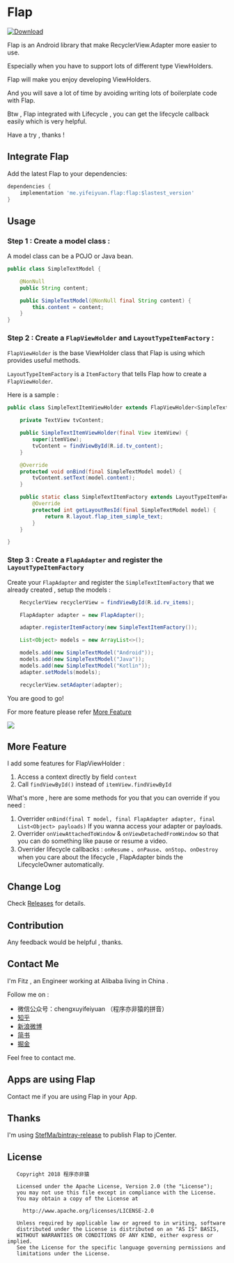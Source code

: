 # Flap

[ ![Download](https://api.bintray.com/packages/alancheen/maven/flap/images/download.svg?version=0.3.0) ](https://bintray.com/alancheen/maven/flap/0.2.0/link)
 
Flap is an Android library that make RecyclerView.Adapter more easier to use.

Especially when you have to support lots of different type ViewHolders.

Flap will make you enjoy developing ViewHolders.

And you will save a lot of time by avoiding writing lots of boilerplate code with Flap.

Btw , Flap integrated with Lifecycle , you can get the lifecycle callback easily which is very helpful.

Have a try , thanks !

## Integrate Flap

Add the latest Flap to your dependencies:

```groovy
dependencies {
    implementation 'me.yifeiyuan.flap:flap:$lastest_version'
}
```

## Usage


### Step 1 : Create a model class :

A model class can be a POJO or Java bean.

```java
public class SimpleTextModel {

    @NonNull
    public String content;

    public SimpleTextModel(@NonNull final String content) {
        this.content = content;
    }
}
```

### Step 2 : Create a `FlapViewHolder` and  `LayoutTypeItemFactory` :

`FlapViewHolder` is the base ViewHolder class that Flap is using which provides useful methods.

`LayoutTypeItemFactory` is a `ItemFactory` that tells Flap how to create a `FlapViewHolder`.

Here is a sample :

```java
public class SimpleTextItemViewHolder extends FlapViewHolder<SimpleTextModel> {

    private TextView tvContent;

    public SimpleTextItemViewHolder(final View itemView) {
        super(itemView);
        tvContent = findViewById(R.id.tv_content);
    }

    @Override
    protected void onBind(final SimpleTextModel model) {
        tvContent.setText(model.content);
    }

    public static class SimpleTextItemFactory extends LayoutTypeItemFactory<SimpleTextModel, SimpleTextItemViewHolder> {
        @Override
        protected int getLayoutResId(final SimpleTextModel model) {
            return R.layout.flap_item_simple_text;
        }
    }

}
```

### Step 3 : Create a `FlapAdapter` and register the `LayoutTypeItemFactory`

Create your `FlapAdapter` and register the `SimpleTextItemFactory` that we already created , setup the models :

```java
    RecyclerView recyclerView = findViewById(R.id.rv_items);

    FlapAdapter adapter = new FlapAdapter();

    adapter.registerItemFactory(new SimpleTextItemFactory());

    List<Object> models = new ArrayList<>();

    models.add(new SimpleTextModel("Android"));
    models.add(new SimpleTextModel("Java"));
    models.add(new SimpleTextModel("Kotlin"));
    adapter.setModels(models);

    recyclerView.setAdapter(adapter);
```

You are good to go!

For more feature please refer [More Feature](https://github.com/AlanCheen/Flap#more-feature)

![](art/flap-simple-showcase.png)

## More Feature

I add some features for FlapViewHolder : 

1. Access a context directly by field `context`
2. Call `findViewById()` instead of `itemView.findViewById`

What's more , here are some methods for you that you can override if you need :

1. Overrider `onBind(final T model, final FlapAdapter adapter, final List<Object> payloads)` If you wanna access your adapter or payloads.
2. Overrider `onViewAttachedToWindow` & `onViewDetachedFromWindow` so that you can do something like pause or resume a video.
3. Overrider lifecycle callbacks : `onResume` 、`onPause`、`onStop`、`onDestroy` when you care about the lifecycle , FlapAdapter binds the LifecycleOwner automatically.

## Change Log

Check [Releases](https://github.com/AlanCheen/Flap/releases) for details.

## Contribution

Any feedback would be helpful , thanks.

## Contact Me

I'm Fitz , an Engineer working at Alibaba living in China .

Follow me on :

- 微信公众号：chengxuyifeiyuan （程序亦非猿的拼音）
- [知乎](https://www.zhihu.com/people/yifeiyuan/activities)
- [新浪微博](https://www.weibo.com/alancheeen)
- [简书](https://www.jianshu.com/u/ec59bd61433a)
- [掘金](https://juejin.im/user/558cc8dae4b0de86abc9cfda)

Feel free to contact me.

## Apps are using Flap

Contact me if you are using Flap in your App.

## Thanks

I'm using [StefMa/bintray-release](https://github.com/StefMa/bintray-release) to publish Flap to jCenter.

## License

```
   Copyright 2018 程序亦非猿

   Licensed under the Apache License, Version 2.0 (the "License");
   you may not use this file except in compliance with the License.
   You may obtain a copy of the License at

     http://www.apache.org/licenses/LICENSE-2.0

   Unless required by applicable law or agreed to in writing, software
   distributed under the License is distributed on an "AS IS" BASIS,
   WITHOUT WARRANTIES OR CONDITIONS OF ANY KIND, either express or implied.
   See the License for the specific language governing permissions and
   limitations under the License.
```
